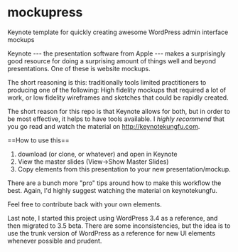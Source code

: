 mockupress
==========

Keynote template for quickly creating awesome WordPress admin interface mockups

Keynote --- the presentation software from Apple --- makes a surprisingly good resource for doing a surprising amount of things well and beyond presentations. One of these is website mockups.

The short reasoning is this: traditionally tools limited practitioners to producing one of the following: High fidelity mockups that required a lot of work, or low fidelity wireframes and sketches that could be rapidly created.

The short reason for this repo is that Keynote allows for both, but in order to be most effective, it helps to have tools available. I _highly recommend_ that you go read and watch the material on http://keynotekungfu.com.

==How to use this==
1. download (or clone, or whatever) and open in Keynote
2. View the master slides (View->Show Master Slides)
3. Copy elements from this presentation to your new presentation/mockup.

There are a bunch more "pro" tips around how to make this workflow the best. Again, I'd highly suggest watching the material on keynotekungfu.

Feel free to contribute back with your own elements.

Last note, I started this project using WordPress 3.4 as a reference, and then migrated to 3.5 beta. There are some inconsistencies, but the idea is to use the trunk version of WordPress as a reference for new UI elements whenever possible and prudent.